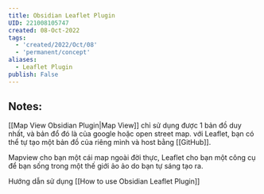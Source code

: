 ```yaml
---
title: Obsidian Leaflet Plugin
UID: 221008105747
created: 08-Oct-2022
tags:
  - 'created/2022/Oct/08'
  - 'permanent/concept'
aliases:
  - Leaflet Plugin
publish: False
---
```

## Notes:
[[Map View Obsidian Plugin|Map View]] chỉ sử dụng được 1 bản đồ duy nhất, và bản đổ đó là của google hoặc open street map. với Leaflet, bạn có thể tự tạo một bản đồ của riêng mình và host bằng [[GitHub]]. 

Mapview cho bạn một cái map ngoài đời thực, Leaflet cho bạn một công cụ để bạn sống trong một thế giới ảo ảo do bạn tự sáng tạo ra.

Hướng dẫn sử dụng [[How to use Obsidian Leaflet Plugin]]